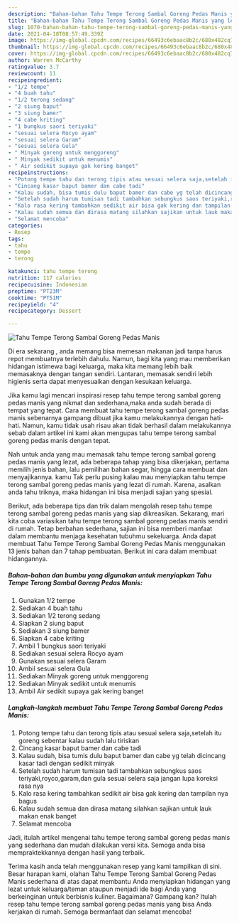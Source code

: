 ```yaml
---
description: "Bahan-bahan Tahu Tempe Terong Sambal Goreng Pedas Manis yang lezat dan Mudah Dibuat"
title: "Bahan-bahan Tahu Tempe Terong Sambal Goreng Pedas Manis yang lezat dan Mudah Dibuat"
slug: 1070-bahan-bahan-tahu-tempe-terong-sambal-goreng-pedas-manis-yang-lezat-dan-mudah-dibuat
date: 2021-04-18T08:57:49.339Z
image: https://img-global.cpcdn.com/recipes/66493c6ebaac8b2c/680x482cq70/tahu-tempe-terong-sambal-goreng-pedas-manis-foto-resep-utama.jpg
thumbnail: https://img-global.cpcdn.com/recipes/66493c6ebaac8b2c/680x482cq70/tahu-tempe-terong-sambal-goreng-pedas-manis-foto-resep-utama.jpg
cover: https://img-global.cpcdn.com/recipes/66493c6ebaac8b2c/680x482cq70/tahu-tempe-terong-sambal-goreng-pedas-manis-foto-resep-utama.jpg
author: Warren McCarthy
ratingvalue: 3.7
reviewcount: 11
recipeingredient:
- "1/2 tempe"
- "4 buah tahu"
- "1/2 terong sedang"
- "2 siung baput"
- "3 siung bamer"
- "4 cabe kriting"
- "1 bungkus saori teriyaki"
- "sesuai selera Rocyo ayam"
- "sesuai selera Garam"
- "sesuai selera Gula"
- " Minyak goreng untuk menggoreng"
- " Minyak sedikit untuk menumis"
- " Air sedikit supaya gak kering banget"
recipeinstructions:
- "Potong tempe tahu dan terong tipis atau sesuai selera saja,setelah itu goreng sebentar kalau sudah lalu tiriskan"
- "Cincang kasar baput bamer dan cabe tadi"
- "Kalau sudah, bisa tumis dulu baput bamer dan cabe yg telah dicincang kasar tadi dengan sedikit minyak"
- "Setelah sudah harum tumisan tadi tambahkan sebungkus saos teriyaki,royco,garam,dan gula sesuai selera saja jangan lupa koreksi rasa nya"
- "Kalo rasa kering tambahkan sedikit air bisa gak kering dan tampilan nya bagus"
- "Kalau sudah semua dan dirasa matang silahkan sajikan untuk lauk makan enak banget"
- "Selamat mencoba"
categories:
- Resep
tags:
- tahu
- tempe
- terong

katakunci: tahu tempe terong 
nutrition: 117 calories
recipecuisine: Indonesian
preptime: "PT23M"
cooktime: "PT51M"
recipeyield: "4"
recipecategory: Dessert

---
```



![Tahu Tempe Terong Sambal Goreng Pedas Manis](https://img-global.cpcdn.com/recipes/66493c6ebaac8b2c/680x482cq70/tahu-tempe-terong-sambal-goreng-pedas-manis-foto-resep-utama.jpg)

Di era  sekarang , anda memang bisa memesan makanan jadi tanpa harus repot membuatnya terlebih dahulu. Namun, bagi kita yang mau memberikan hidangan istimewa bagi keluarga, maka kita memang lebih baik memasaknya dengan tangan sendiri. Lantaran, memasak sendiri lebih higienis serta dapat menyesuaikan dengan kesukaan keluarga.

Jika kamu lagi mencari inspirasi resep tahu tempe terong sambal goreng pedas manis yang nikmat dan sederhana,maka anda sudah berada di tempat yang tepat. Cara membuat tahu tempe terong sambal goreng pedas manis  sebenarnya gampang dibuat jika kamu melakukannya dengan hati-hati. Namun, kamu tidak usah risau akan tidak berhasil dalam melakukannya 
sebab dalam artikel ini kami akan mengupas tahu tempe terong sambal goreng pedas manis dengan tepat.  



Nah untuk anda yang mau memasak tahu tempe terong sambal goreng pedas manis yang lezat, ada beberapa tahap yang bisa dikerjakan, pertama memilih jenis bahan, lalu pemilihan bahan segar, hingga cara membuat dan menyajikannya. kamu Tak perlu pusing kalau mau menyiapkan tahu tempe terong sambal goreng pedas manis yang lezat di rumah. Karena, asalkan anda  tahu triknya, maka hidangan ini bisa menjadi sajian yang spesial.

Berikut, ada beberapa tips dan trik dalam mengolah resep tahu tempe terong sambal goreng pedas manis yang siap dikreasikan. Sekarang, mari kita coba variasikan tahu tempe terong sambal goreng pedas manis sendiri di rumah. Tetap berbahan sederhana, sajian ini bisa memberi manfaat dalam membantu menjaga kesehatan tubuhmu sekeluarga. Anda dapat membuat Tahu Tempe Terong Sambal Goreng Pedas Manis menggunakan 13 jenis bahan dan 7 tahap pembuatan. Berikut ini cara dalam membuat hidangannya.

<!--inarticleads1-->

##### Bahan-bahan dan bumbu yang digunakan untuk menyiapkan Tahu Tempe Terong Sambal Goreng Pedas Manis:

1. Gunakan 1/2 tempe
1. Sediakan 4 buah tahu
1. Sediakan 1/2 terong sedang
1. Siapkan 2 siung baput
1. Sediakan 3 siung bamer
1. Siapkan 4 cabe kriting
1. Ambil 1 bungkus saori teriyaki
1. Sediakan sesuai selera Rocyo ayam
1. Gunakan sesuai selera Garam
1. Ambil sesuai selera Gula
1. Sediakan  Minyak goreng untuk menggoreng
1. Sediakan  Minyak sedikit untuk menumis
1. Ambil  Air sedikit supaya gak kering banget




<!--inarticleads2-->

##### Langkah-langkah membuat Tahu Tempe Terong Sambal Goreng Pedas Manis:

1. Potong tempe tahu dan terong tipis atau sesuai selera saja,setelah itu goreng sebentar kalau sudah lalu tiriskan
1. Cincang kasar baput bamer dan cabe tadi
1. Kalau sudah, bisa tumis dulu baput bamer dan cabe yg telah dicincang kasar tadi dengan sedikit minyak
1. Setelah sudah harum tumisan tadi tambahkan sebungkus saos teriyaki,royco,garam,dan gula sesuai selera saja jangan lupa koreksi rasa nya
1. Kalo rasa kering tambahkan sedikit air bisa gak kering dan tampilan nya bagus
1. Kalau sudah semua dan dirasa matang silahkan sajikan untuk lauk makan enak banget
1. Selamat mencoba




Jadi, itulah artikel mengenai  tahu tempe terong sambal goreng pedas manis  yang sederhana dan mudah dilakukan versi kita. Semoga anda bisa mempraktekkannya dengan hasil yang terbaik. 

Terima kasih anda telah menggunakan resep yang kami tampilkan di sini. Besar harapan kami, olahan  Tahu Tempe Terong Sambal Goreng Pedas Manis sederhana di atas dapat membantu Anda menyiapkan hidangan yang lezat untuk keluarga/teman ataupun menjadi ide bagi Anda yang berkeinginan untuk berbisnis kuliner. Bagaimana? Gampang kan? Itulah resep tahu tempe terong sambal goreng pedas manis yang bisa Anda kerjakan di rumah. Semoga bermanfaat dan selamat mencoba!

